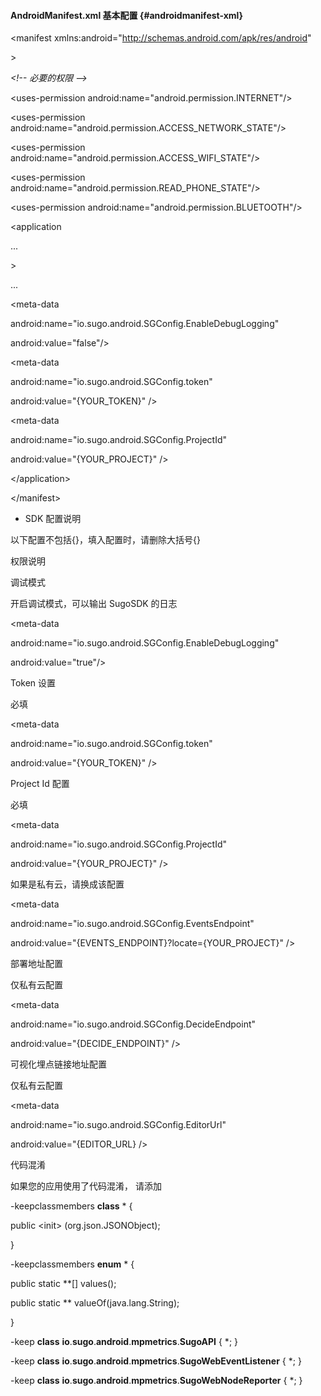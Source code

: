 #### AndroidManifest.xml 基本配置 {#androidmanifest-xml}

&lt;manifest xmlns:android=&quot;http://schemas.android.com/apk/res/android&quot;

&gt;

_&lt;!-- 必要的权限 --&gt;_

&lt;uses-permission android:name=&quot;android.permission.INTERNET&quot;/&gt;

&lt;uses-permission android:name=&quot;android.permission.ACCESS_NETWORK_STATE&quot;/&gt;

&lt;uses-permission android:name=&quot;android.permission.ACCESS_WIFI_STATE&quot;/&gt;

&lt;uses-permission android:name=&quot;android.permission.READ_PHONE_STATE&quot;/&gt;

&lt;uses-permission android:name=&quot;android.permission.BLUETOOTH&quot;/&gt;

&lt;application

...

&gt;

...

&lt;meta-data

android:name=&quot;io.sugo.android.SGConfig.EnableDebugLogging&quot;

android:value=&quot;false&quot;/&gt;

&lt;meta-data

android:name=&quot;io.sugo.android.SGConfig.token&quot;

android:value=&quot;{YOUR_TOKEN}&quot; /&gt;

&lt;meta-data

android:name=&quot;io.sugo.android.SGConfig.ProjectId&quot;

android:value=&quot;{YOUR_PROJECT}&quot; /&gt;

&lt;/application&gt;

&lt;/manifest&gt;

*   SDK 配置说明

以下配置不包括{}，填入配置时，请删除大括号{}

权限说明

调试模式

开启调试模式，可以输出 SugoSDK 的日志

&lt;meta-data

android:name=&quot;io.sugo.android.SGConfig.EnableDebugLogging&quot;

android:value=&quot;true&quot;/&gt;

Token 设置

必填

&lt;meta-data

android:name=&quot;io.sugo.android.SGConfig.token&quot;

android:value=&quot;{YOUR_TOKEN}&quot; /&gt;

Project Id 配置

必填

&lt;meta-data

android:name=&quot;io.sugo.android.SGConfig.ProjectId&quot;

android:value=&quot;{YOUR_PROJECT}&quot; /&gt;

如果是私有云，请换成该配置

&lt;meta-data

android:name=&quot;io.sugo.android.SGConfig.EventsEndpoint&quot;

android:value=&quot;{EVENTS_ENDPOINT}?locate={YOUR_PROJECT}&quot; /&gt;

部署地址配置

仅私有云配置

&lt;meta-data

android:name=&quot;io.sugo.android.SGConfig.DecideEndpoint&quot;

android:value=&quot;{DECIDE_ENDPOINT}&quot; /&gt;

可视化埋点链接地址配置

仅私有云配置

&lt;meta-data

android:name=&quot;io.sugo.android.SGConfig.EditorUrl&quot;

android:value=&quot;{EDITOR_URL} /&gt;

代码混淆

如果您的应用使用了代码混淆， 请添加

-keepclassmembers **class** * {

public &lt;init&gt; (org.json.JSONObject);

}

-keepclassmembers **enum** * {

public static **[] values();

public static ** valueOf(java.lang.String);

}

-keep **class** **io**.**sugo**.**android**.**mpmetrics**.**SugoAPI** { *; }

-keep **class** **io**.**sugo**.**android**.**mpmetrics**.**SugoWebEventListener** { *; }

-keep **class** **io**.**sugo**.**android**.**mpmetrics**.**SugoWebNodeReporter** { *; }